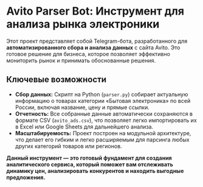 # Avito Parser Bot: Инструмент для анализа рынка электроники

Этот проект представляет собой Telegram-бота, разработанного для **автоматизированного сбора и анализа данных** с сайта Avito. Это готовое решение для бизнеса, которое позволяет эффективно мониторить рынок и принимать обоснованные решения.

## Ключевые возможности

- **Сбор данных:** Скрипт на Python (`parser.py`) собирает актуальную информацию о товарах категории «Бытовая электроника» по всей России, включая название, цену и прямые ссылки.
- **Отчетность:** Все собранные данные автоматически сохраняются в формате CSV (`avito_ads.csv`), что позволяет легко импортировать их в Excel или Google Sheets для дальнейшего анализа.
- **Масштабируемость:** Проект построен на модульной архитектуре, что делает его гибким и легко расширяемым для парсинга любых других категорий товаров или регионов.

**Данный инструмент — это готовый фундамент для создания аналитического сервиса, который поможет вам отслеживать динамику цен, анализировать конкурентов и находить выгодные предложения.**

